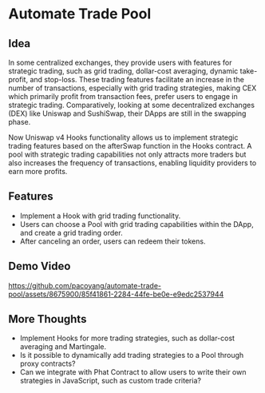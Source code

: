 # Automate Trade Pool

## Idea
In some centralized exchanges, they provide users with features for strategic trading, such as grid trading, dollar-cost averaging, dynamic take-profit, and stop-loss. These trading features facilitate an increase in the number of transactions, especially with grid trading strategies, making CEX which primarily profit from transaction fees, prefer users to engage in strategic trading. Comparatively, looking at some decentralized exchanges (DEX) like Uniswap and SushiSwap, their DApps are still in the swapping phase.

Now Uniswap v4 Hooks functionality allows us to implement strategic trading features based on the afterSwap function in the Hooks contract. A pool with strategic trading capabilities not only attracts more traders but also increases the frequency of transactions, enabling liquidity providers to earn more profits.

## Features
* Implement a Hook with grid trading functionality.
* Users can choose a Pool with grid trading capabilities within the DApp, and create a grid trading order.
* After canceling an order, users can redeem their tokens.

## Demo Video
https://github.com/pacoyang/automate-trade-pool/assets/8675900/85f41861-2284-44fe-be0e-e9edc2537944

## More Thoughts
* Implement Hooks for more trading strategies, such as dollar-cost averaging and Martingale.
* Is it possible to dynamically add trading strategies to a Pool through proxy contracts?
* Can we integrate with Phat Contract to allow users to write their own strategies in JavaScript, such as custom trade criteria?
